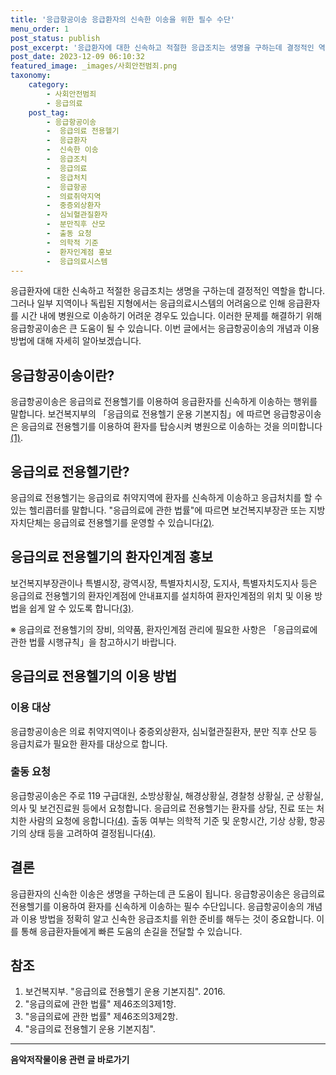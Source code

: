 ```yaml
---
title: '응급항공이송 응급환자의 신속한 이송을 위한 필수 수단'
menu_order: 1
post_status: publish
post_excerpt: '응급환자에 대한 신속하고 적절한 응급조치는 생명을 구하는데 결정적인 역할을 합니다. 그러나 일부 지역이나 독립된 지형에서는 응급의료시스템의 어려움으로 인해 응급환자를 시간 내에 병원으로 이송하기 어려운 경우도 있습니다. 이러한 문제를 해결하기 위해 응급항공이송은 큰 도움이 될 수 있습니다. 이번 글에서는 응급항공이송의 개념과 이용 방법에 대해 자세히 알아보겠습니다.'
post_date: 2023-12-09 06:10:32
featured_image: _images/사회안전범죄.png
taxonomy:
    category:
        - 사회안전범죄
        - 응급의료
    post_tag:
        - 응급항공이송
        -  응급의료 전용헬기
        -  응급환자
        -  신속한 이송
        -  응급조치
        -  응급의료
        -  응급처치
        -  응급항공
        -  의료취약지역
        -  중증외상환자
        -  심뇌혈관질환자
        -  분만직후 산모
        -  출동 요청
        -  의학적 기준
        -  환자인계점 홍보
        -  응급의료시스템
---
```



응급환자에 대한 신속하고 적절한 응급조치는 생명을 구하는데 결정적인 역할을 합니다. 그러나 일부 지역이나 독립된 지형에서는 응급의료시스템의 어려움으로 인해 응급환자를 시간 내에 병원으로 이송하기 어려운 경우도 있습니다. 이러한 문제를 해결하기 위해 응급항공이송은 큰 도움이 될 수 있습니다. 이번 글에서는 응급항공이송의 개념과 이용 방법에 대해 자세히 알아보겠습니다.

## 응급항공이송이란?

응급항공이송은 응급의료 전용헬기를 이용하여 응급환자를 신속하게 이송하는 행위를 말합니다. 보건복지부의 「응급의료 전용헬기 운용 기본지침」에 따르면 응급항공이송은 응급의료 전용헬기를 이용하여 환자를 탑승시켜 병원으로 이송하는 것을 의미합니다[(1)](#참조).

## 응급의료 전용헬기란?

응급의료 전용헬기는 응급의료 취약지역에 환자를 신속하게 이송하고 응급처치를 할 수 있는 헬리콥터를 말합니다. "응급의료에 관한 법률"에 따르면 보건복지부장관 또는 지방자치단체는 응급의료 전용헬기를 운영할 수 있습니다[(2)](#참조).

## 응급의료 전용헬기의 환자인계점 홍보

보건복지부장관이나 특별시장, 광역시장, 특별자치시장, 도지사, 특별자치도지사 등은 응급의료 전용헬기의 환자인계점에 안내표지를 설치하여 환자인계점의 위치 및 이용 방법을 쉽게 알 수 있도록 합니다[(3)](#참조).

※ 응급의료 전용헬기의 장비, 의약품, 환자인계점 관리에 필요한 사항은 「응급의료에 관한 법률 시행규칙」을 참고하시기 바랍니다.

## 응급의료 전용헬기의 이용 방법

### 이용 대상

응급항공이송은 의료 취약지역이나 중증외상환자, 심뇌혈관질환자, 분만 직후 산모 등 응급치료가 필요한 환자를 대상으로 합니다.

### 출동 요청

응급항공이송은 주로 119 구급대원, 소방상황실, 해경상황실, 경찰청 상황실, 군 상황실, 의사 및 보건진료원 등에서 요청합니다. 응급의료 전용헬기는 환자를 상담, 진료 또는 처치한 사람의 요청에 응합니다[(4)](#참조). 출동 여부는 의학적 기준 및 운항시간, 기상 상황, 항공기의 상태 등을 고려하여 결정됩니다[(4)](#참조).

## 결론

응급환자의 신속한 이송은 생명을 구하는데 큰 도움이 됩니다. 응급항공이송은 응급의료 전용헬기를 이용하여 환자를 신속하게 이송하는 필수 수단입니다. 응급항공이송의 개념과 이용 방법을 정확히 알고 신속한 응급조치를 위한 준비를 해두는 것이 중요합니다. 이를 통해 응급환자들에게 빠른 도움의 손길을 전달할 수 있습니다.

## 참조

1. 보건복지부. "응급의료 전용헬기 운용 기본지침". 2016.
2. "응급의료에 관한 법률" 제46조의3제1항.
3. "응급의료에 관한 법률" 제46조의3제2항.
4. "응급의료 전용헬기 운용 기본지침".


<!-- wp:separator -->
<hr class="wp-block-separator has-alpha-channel-opacity"/>
<!-- /wp:separator -->

<!-- wp:group {"backgroundColor":"base","layout":{"type":"constrained"}} -->
<div class="wp-block-group has-base-background-color has-background"><!-- wp:paragraph {"align":"center","fontSize":"medium"} -->
<p class="has-text-align-center has-large-font-size"><strong>음악저작물이용 관련 글 바로가기</strong></p>
<!-- /wp:paragraph -->


<!-- wp:latest-posts
{"categories":[{"id":15931,"count":19,"description":"","link":"https://uknowlaw.com/category/%ec%9d%8c%ec%95%85%ec%a0%80%ec%9e%91%eb%ac%bc%ec%9d%b4%ec%9a%a9/","name":"음악저작물이용","slug":"음악저작물이용","taxonomy":"category","parent":0,"meta":[],"_links":{"self":[{"href":"https://uknowlaw.com/wp-json/wp/v2/categories/15931"}],"collection":[{"href":"https://uknowlaw.com/wp-json/wp/v2/categories"}],"about":[{"href":"https://uknowlaw.com/wp-json/wp/v2/taxonomies/category"}],"wp:post_type":[{"href":"https://uknowlaw.com/wp-json/wp/v2/posts?categories=15931"}],"curies":[{"name":"wp","href":"https://api.w.org/{rel}","templated":true}]}}],"postsToShow":100,"excerptLength":28,"postLayout":"grid","columns":2,"featuredImageAlign":"left","featuredImageSizeSlug":"large","fontSize":"small"} /--></div>
<!-- /wp:group -->